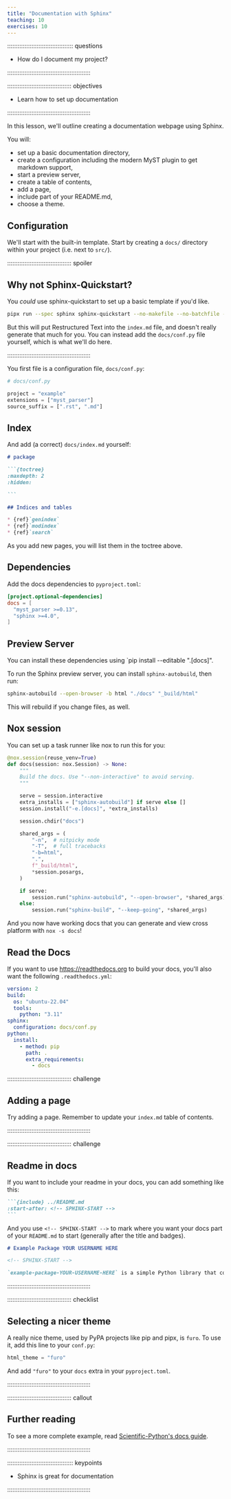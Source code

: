 ```yaml
---
title: "Documentation with Sphinx"
teaching: 10
exercises: 10
---
```


:::::::::::::::::::::::::::::::::::::: questions 

- How do I document my project?

::::::::::::::::::::::::::::::::::::::::::::::::

::::::::::::::::::::::::::::::::::::: objectives

- Learn how to set up documentation

::::::::::::::::::::::::::::::::::::::::::::::::



In this lesson, we'll outline creating a documentation webpage using Sphinx.

You will:
- set up a basic documentation directory,
- create a configuration including the modern MyST plugin to get markdown support,
- start a preview server,
- create a table of contents,
- add a page,
- include part of your README.md,
- choose a theme.

## Configuration

We'll start with the built-in template. Start by creating a `docs/` directory
within your project (i.e. next to `src/`).

::::::::::::::::::::::::::::::::::::: spoiler 

## Why not Sphinx-Quickstart?

You _could_ use sphinx-quickstart to set up a basic template if you'd like.

```bash
pipx run --spec sphinx sphinx-quickstart --no-makefile --no-batchfile --ext-autodoc --ext-intersphinx --extensions myst_parser --suffix .md docs
```

But this will put Restructured Text into the `index.md` file, and doesn't really generate that much for you. You can instead add the `docs/conf.py` file yourself, which is what we'll do here.

::::::::::::::::::::::::::::::::::::::::::::::::


You first file is a configuration file, `docs/conf.py`:

```python
# docs/conf.py

project = "example"
extensions = ["myst_parser"]
source_suffix = [".rst", ".md"]
```

## Index

And add (a correct) `docs/index.md` yourself:

````md
# package

```{toctree}
:maxdepth: 2
:hidden:

```

## Indices and tables

* {ref}`genindex`
* {ref}`modindex`
* {ref}`search`
````

As you add new pages, you will list them in the toctree above.

## Dependencies

Add the docs dependencies to `pyproject.toml`:

```toml
[project.optional-dependencies]
docs = [
  "myst_parser >=0.13",
  "sphinx >=4.0",
]
```

## Preview Server

You can install these dependencies using `pip install --editable ".[docs]".

To run the Sphinx preview server, you can install `sphinx-autobuild`, then run:

```bash
sphinx-autobuild --open-browser -b html "./docs" "_build/html"
```

This will rebuild if you change files, as well.

## Nox session

You can set up a task runner like nox to run this for you:

```python
@nox.session(reuse_venv=True)
def docs(session: nox.Session) -> None:
    """
    Build the docs. Use "--non-interactive" to avoid serving.
    """

    serve = session.interactive
    extra_installs = ["sphinx-autobuild"] if serve else []
    session.install("-e.[docs]", *extra_installs)

    session.chdir("docs")

    shared_args = (
        "-n",  # nitpicky mode
        "-T",  # full tracebacks
        "-b=html",
        ".",
        f"_build/html",
        *session.posargs,
    )

    if serve:
        session.run("sphinx-autobuild", "--open-browser", *shared_args)
    else:
        session.run("sphinx-build", "--keep-going", *shared_args)
```

And you now have working docs that you can generate and view cross platform with `nox -s docs`!

## Read the Docs

If you want to use https://readthedocs.org to build your docs, you'll also want the following `.readthedocs.yml`:

```yaml
version: 2
build:
  os: "ubuntu-22.04"
  tools:
    python: "3.11"
sphinx:
  configuration: docs/conf.py
python:
  install:
    - method: pip
      path: .
      extra_requirements:
        - docs
```

::::::::::::::::::::::::::::::::::::: challenge

## Adding a page

Try adding a page. Remember to update your `index.md` table of contents.

::::::::::::::::::::::::::::::::::::::::::::::::

::::::::::::::::::::::::::::::::::::: challenge

## Readme in docs

If you want to include your readme in your docs, you can add something like this:

````md
```{include} ../README.md
:start-after: <!-- SPHINX-START -->
```
````

And you use `<!-- SPHINX-START -->` to mark where you want your docs part of
your `README.md` to start (generally after the title and badges).
```markdown
# Example Package YOUR USERNAME HERE

<!-- SPHINX-START -->

`example-package-YOUR-USERNAME-HERE` is a simple Python library that contains a single function for rescaling arrays.
```

::::::::::::::::::::::::::::::::::::::::::::::::


::::::::::::::::::::::::::::::::::::: checklist

## Selecting a nicer theme

A really nice theme, used by PyPA projects like pip and pipx, is `furo`. To use it, add this line to your `conf.py`:

```python
html_theme = "furo"
```

And add `"furo"` to your `docs` extra in your `pyproject.toml`.

::::::::::::::::::::::::::::::::::::::::::::::::


::::::::::::::::::::::::::::::::::::: callout

## Further reading

To see a more complete example, read [Scientific-Python's docs guide](https://learn.scientific-python.org/development/guides/docs/).

::::::::::::::::::::::::::::::::::::::::::::::::





:::::::::::::::::::::::::::::::::::::: keypoints 

- Sphinx is great for documentation

::::::::::::::::::::::::::::::::::::::::::::::::
